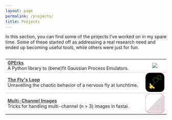 ```yaml
---
layout: page
permalink: /projects/
title: Projects
---
```


In this section, you can find some of the projects I've worked on in my spare time. Some of these started off as addressing a real research need and ended up becoming useful tools, while others were just for fun.

<html>
<head>
    <style>

        .page-list {
            width: 100%;
            display: flex;
        }

        .row {
            display: flex;
            align-self: stretch;
        }

        .clickable-row {
            cursor: pointer;
            display: flex;
            justify-content: space-between;
            align-items: center;
            background-color: #ffffff;
            border-top: none;
            border-bottom: 1px solid #ccc;
        }

        .clickable-row:hover {
            background-color: #f0f0f0;
        }

        .column1 {
            flex: 7;
            border: none;
        }

        .column1 a {
            color: #404040;
            transition: color 0.2s;
        }

        .column1 a:hover {
            color: #4183C4;
        }

        .column1 p {
            margin: 0;
        }

        .column2 {
            flex: 1;
            display: flex;
            justify-content: center;
            align-items: center;
            position: relative;
            border: none;
            height: 100%;
        }

        .column2::before {
            content: "";
            padding-top: 100%;
            width: 0;
            height: 0;
        }

        .column2 img {
            max-width: 100%;
            max-height: 100%;
            object-fit: cover;
        }
</style>
    <script src="https://code.jquery.com/jquery-3.6.0.min.js"></script>
    <script>
        $(document).ready(function() {
            $(".clickable-row").click(function() {
                window.location = $(this).data("href");
            });
        });
    </script>
</head>
<body>
    <div class="full">
        <div class="row">
            <table class="page-list">
                <tr class="clickable-row" data-href="/projects/GPErks">
                    <td class="column1">
                        <strong><a href="/projects/GPErks"> GPErks </a></strong>
                        <p>
                        A Python library to (bene)fit Gaussian Process Emulators.
                        </p>
                    </td>
                    <td class="column2">
                        <img class="logo" src="/images/GPErks_logo.png">
                    </td>
                </tr>
                <tr class="clickable-row" data-href="/projects/TheFlysLoop">
                    <td class="column1">
                        <strong><a href="/projects/TheFlysLoop"> The Fly's Loop </a></strong>
                        <p>
                        Unravelling the chaotic behavior of a nervous fly at lunchtime.
                        </p>
                    </td>
                    <td class="column2">
                        <img class="logo" src="/images/TheFlysLoop_logo.png">
                    </td>
                </tr>
                <tr class="clickable-row" data-href="/projects/MultiChannel">
                    <td class="column1">
                        <strong><a href="/projects/MultiChannel"> Multi-Channel Images </a></strong>
                        <p>
                        Tricks for handling multi-channel (n > 3) images in fastai.
                        </p>
                    </td>
                    <td class="column2">
                        <img class="logo" src="/images/MultiChannel_logo.png">
                    </td>
                </tr>
            </table>
        </div>
    </div>
</body>
</html>

